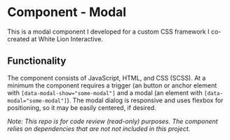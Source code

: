 # Component - Modal

This is a modal component I developed for a custom CSS framework I co-created at White Lion Interactive.

## Functionality

The component consists of JavaScript, HTML, and CSS (SCSS). At a minimum the component requires a trigger (an button or anchor element with `[data-modal-show="some-modal"]` and a modal (an element with `[data-modal="some-modal"]`). The modal dialog is responsive and uses flexbox for positioning, so it may be easily centered, if desired.

_Note: This repo is for code review (read-only) purposes. The component relies on dependencies that are not not included in this project._
